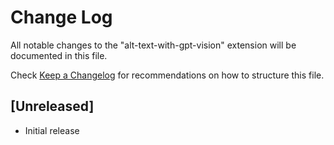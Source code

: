 # Change Log

All notable changes to the "alt-text-with-gpt-vision" extension will be documented in this file.

Check [Keep a Changelog](http://keepachangelog.com/) for recommendations on how to structure this file.

## [Unreleased]

- Initial release